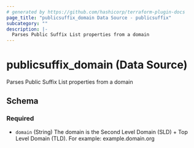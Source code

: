 ```yaml
---
# generated by https://github.com/hashicorp/terraform-plugin-docs
page_title: "publicsuffix_domain Data Source - publicsuffix"
subcategory: ""
description: |-
  Parses Public Suffix List properties from a domain
---
```


# publicsuffix_domain (Data Source)

Parses Public Suffix List properties from a domain



<!-- schema generated by tfplugindocs -->
## Schema

### Required

- `domain` (String) The domain is the Second Level Domain (SLD) + Top Level Domain (TLD). For example: example.domain.org
